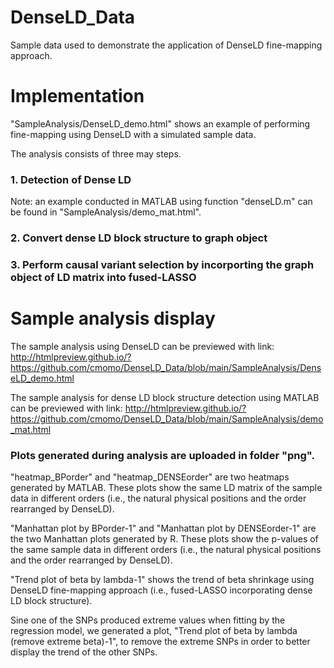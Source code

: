 # DenseLD_Data
Sample data used to demonstrate the application of DenseLD fine-mapping approach. 


# Implementation
"SampleAnalysis/DenseLD_demo.html" shows an example of performing fine-mapping using DenseLD with a simulated sample data.

The analysis consists of three may steps.

### 1. Detection of Dense LD
Note: an example conducted in MATLAB using function "denseLD.m" can be found in "SampleAnalysis/demo_mat.html".
### 2. Convert dense LD block structure to graph object
### 3. Perform causal variant selection by incorporting the graph object of LD matrix into fused-LASSO

# Sample analysis display

The sample analysis using DenseLD can be previewed with link: http://htmlpreview.github.io/?https://github.com/cmomo/DenseLD_Data/blob/main/SampleAnalysis/DenseLD_demo.html

The sample analysis for dense LD block structure detection using MATLAB can be previewed with link: http://htmlpreview.github.io/?https://github.com/cmomo/DenseLD_Data/blob/main/SampleAnalysis/demo_mat.html


### Plots generated during analysis are uploaded in folder "png". 
"heatmap_BPorder" and "heatmap_DENSEorder" are two heatmaps generated by MATLAB. These plots show the same LD matrix of the sample data in different orders (i.e., the natural physical positions and the order rearranged by DenseLD).

"Manhattan plot by BPorder-1" and "Manhattan plot by DENSEorder-1" are the two Manhattan plots generated by R. These plots show the p-values of the same sample data in different orders (i.e., the natural physical positions and the order rearranged by DenseLD).

"Trend plot of beta by lambda-1" shows the trend of beta shrinkage using DenseLD fine-mapping approach (i.e., fused-LASSO incorporating dense LD block structure).

Sine one of the SNPs produced extreme values when fitting by the regression model, we generated a plot, "Trend plot of beta by lambda (remove extreme beta)-1", to remove the extreme SNPs in order to better display the trend of the other SNPs. 
